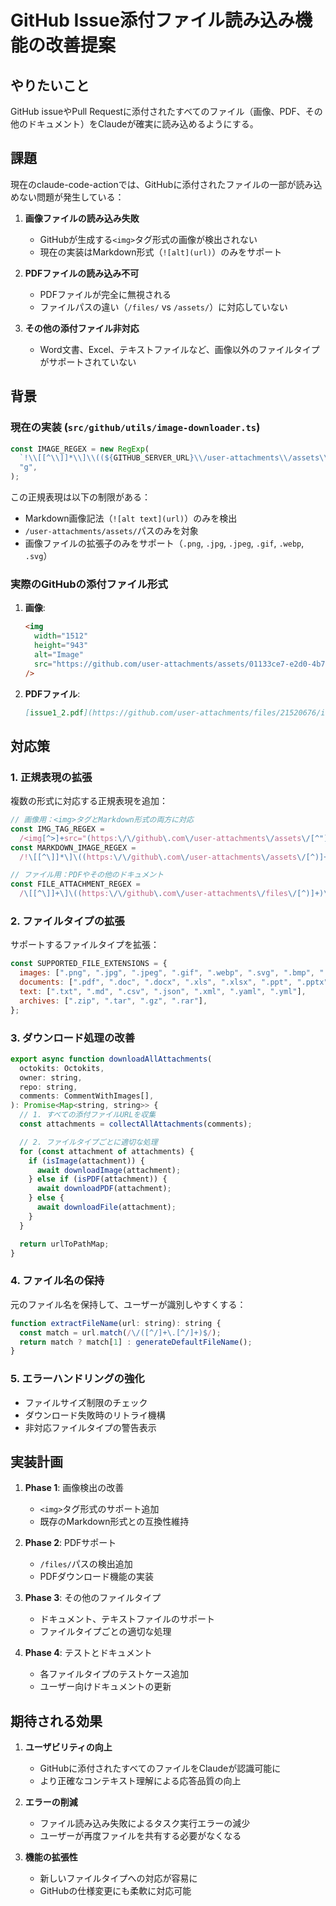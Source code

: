 # GitHub Issue添付ファイル読み込み機能の改善提案

## やりたいこと

GitHub issueやPull Requestに添付されたすべてのファイル（画像、PDF、その他のドキュメント）をClaudeが確実に読み込めるようにする。

## 課題

現在のclaude-code-actionでは、GitHubに添付されたファイルの一部が読み込めない問題が発生している：

1. **画像ファイルの読み込み失敗**

   - GitHubが生成する`<img>`タグ形式の画像が検出されない
   - 現在の実装はMarkdown形式（`![alt](url)`）のみをサポート

2. **PDFファイルの読み込み不可**

   - PDFファイルが完全に無視される
   - ファイルパスの違い（`/files/` vs `/assets/`）に対応していない

3. **その他の添付ファイル非対応**
   - Word文書、Excel、テキストファイルなど、画像以外のファイルタイプがサポートされていない

## 背景

### 現在の実装 (`src/github/utils/image-downloader.ts`)

```javascript
const IMAGE_REGEX = new RegExp(
  `!\\[[^\\]]*\\]\\((${GITHUB_SERVER_URL}\\/user-attachments\\/assets\\/[^)]+)\\)`,
  "g",
);
```

この正規表現は以下の制限がある：

- Markdown画像記法（`![alt text](url)`）のみを検出
- `/user-attachments/assets/`パスのみを対象
- 画像ファイルの拡張子のみをサポート（`.png`, `.jpg`, `.jpeg`, `.gif`, `.webp`, `.svg`）

### 実際のGitHubの添付ファイル形式

1. **画像**:

   ```html
   <img
     width="1512"
     height="943"
     alt="Image"
     src="https://github.com/user-attachments/assets/01133ce7-e2d0-4b77-a2b8-5de49037d460"
   />
   ```

2. **PDFファイル**:
   ```markdown
   [issue1_2.pdf](https://github.com/user-attachments/files/21520676/issue1_2.pdf)
   ```

## 対応策

### 1. 正規表現の拡張

複数の形式に対応する正規表現を追加：

```javascript
// 画像用：<img>タグとMarkdown形式の両方に対応
const IMG_TAG_REGEX =
  /<img[^>]+src="(https:\/\/github\.com\/user-attachments\/assets\/[^"]+)"[^>]*>/g;
const MARKDOWN_IMAGE_REGEX =
  /!\[[^\]]*\]\((https:\/\/github\.com\/user-attachments\/assets\/[^)]+)\)/g;

// ファイル用：PDFやその他のドキュメント
const FILE_ATTACHMENT_REGEX =
  /\[[^\]]+\]\((https:\/\/github\.com\/user-attachments\/files\/[^)]+)\)/g;
```

### 2. ファイルタイプの拡張

サポートするファイルタイプを拡張：

```javascript
const SUPPORTED_FILE_EXTENSIONS = {
  images: [".png", ".jpg", ".jpeg", ".gif", ".webp", ".svg", ".bmp", ".ico"],
  documents: [".pdf", ".doc", ".docx", ".xls", ".xlsx", ".ppt", ".pptx"],
  text: [".txt", ".md", ".csv", ".json", ".xml", ".yaml", ".yml"],
  archives: [".zip", ".tar", ".gz", ".rar"],
};
```

### 3. ダウンロード処理の改善

```javascript
export async function downloadAllAttachments(
  octokits: Octokits,
  owner: string,
  repo: string,
  comments: CommentWithImages[],
): Promise<Map<string, string>> {
  // 1. すべての添付ファイルURLを収集
  const attachments = collectAllAttachments(comments);

  // 2. ファイルタイプごとに適切な処理
  for (const attachment of attachments) {
    if (isImage(attachment)) {
      await downloadImage(attachment);
    } else if (isPDF(attachment)) {
      await downloadPDF(attachment);
    } else {
      await downloadFile(attachment);
    }
  }

  return urlToPathMap;
}
```

### 4. ファイル名の保持

元のファイル名を保持して、ユーザーが識別しやすくする：

```javascript
function extractFileName(url: string): string {
  const match = url.match(/\/([^/]+\.[^/]+)$/);
  return match ? match[1] : generateDefaultFileName();
}
```

### 5. エラーハンドリングの強化

- ファイルサイズ制限のチェック
- ダウンロード失敗時のリトライ機構
- 非対応ファイルタイプの警告表示

## 実装計画

1. **Phase 1**: 画像検出の改善

   - `<img>`タグ形式のサポート追加
   - 既存のMarkdown形式との互換性維持

2. **Phase 2**: PDFサポート

   - `/files/`パスの検出追加
   - PDFダウンロード機能の実装

3. **Phase 3**: その他のファイルタイプ

   - ドキュメント、テキストファイルのサポート
   - ファイルタイプごとの適切な処理

4. **Phase 4**: テストとドキュメント
   - 各ファイルタイプのテストケース追加
   - ユーザー向けドキュメントの更新

## 期待される効果

1. **ユーザビリティの向上**

   - GitHubに添付されたすべてのファイルをClaudeが認識可能に
   - より正確なコンテキスト理解による応答品質の向上

2. **エラーの削減**

   - ファイル読み込み失敗によるタスク実行エラーの減少
   - ユーザーが再度ファイルを共有する必要がなくなる

3. **機能の拡張性**
   - 新しいファイルタイプへの対応が容易に
   - GitHubの仕様変更にも柔軟に対応可能
